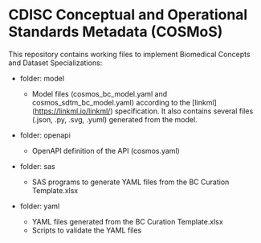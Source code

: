 # CDISC Conceptual and Operational Standards Metadata (COSMoS)

This repository contains working files to implement Biomedical Concepts and Dataset Specializations:

- folder: model
   - Model files (cosmos_bc_model.yaml and cosmos_sdtm_bc_model.yaml) according to the [linkml]  (https://linkml.io/linkml/) specification.
     It also contains several files (.json, .py, .svg, .yuml) generated from the model.

- folder: openapi
   - OpenAPI definition of the API (cosmos.yaml)

- folder: sas
   - SAS programs to generate YAML files from the BC Curation Template.xlsx

- folder: yaml
  - YAML files generated from the BC Curation Template.xlsx
  - Scripts to validate the YAML files

